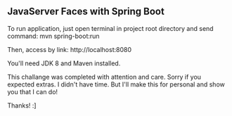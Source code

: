 ## JavaServer Faces with Spring Boot

To run application, just open terminal in project root directory and send command: 
mvn spring-boot:run

Then, access by link: http://localhost:8080

You'll need JDK 8 and Maven installed.

This challange was completed with attention and care. 
Sorry if you expected extras. I didn't have time. But I'll make this for personal and show you that I can do!

Thanks! :]
